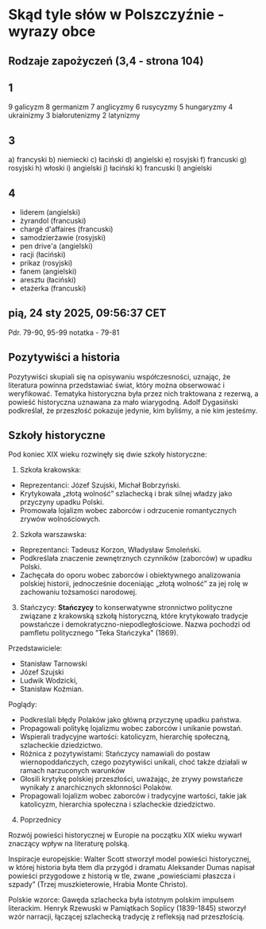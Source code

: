 # Skąd tyle słów w Polszczyźnie - wyrazy obce

## Rodzaje zapożyczeń (3,4 - strona 104)

## 1
  9 galicyzm
  8 germanizm
  7 anglicyzmy
  6 rusycyzmy
  5 hungaryzmy
  4 ukrainizmy
  3 białorutenizmy
  2 latynizmy

## 3

a) francyski
b) niemiecki
c) łaciński
d) angielski
e) rosyjski
f) francuski
g) rosyjski
h) włoski
i) angielski
j) łaciński
k) francuski
l) angielski

## 4

- liderem (angielski)
- żyrandol (francuski)
- chargé d'affaires (francuski)
- samodzierżawie (rosyjski)
- pen drive'a (angielski)
- racji (łaciński)
- prikaz (rosyjski)
- fanem (angielski)
- aresztu (łaciński)
- etażerka (francuski)

## pią, 24 sty 2025, 09:56:37 CET

Pdr. 79-90, 95-99
notatka - 79-81

## Pozytywiści a historia

Pozytywiści skupiali się na opisywaniu współczesności, uznając, że literatura powinna przedstawiać świat, który można obserwować i weryfikować. Tematyka historyczna była przez nich traktowana z rezerwą, a powieść historyczna uznawana za mało wiarygodną. Adolf Dygasiński podkreślał, że przeszłość pokazuje jedynie, kim byliśmy, a nie kim jesteśmy.

## Szkoły historyczne

Pod koniec XIX wieku rozwinęły się dwie szkoły historyczne:

1. Szkoła krakowska:
- Reprezentanci: Józef Szujski, Michał Bobrzyński.
- Krytykowała „złotą wolność” szlachecką i brak silnej władzy jako przyczyny upadku Polski.
- Promowała lojalizm wobec zaborców i odrzucenie romantycznych zrywów wolnościowych.

2. Szkoła warszawska:
- Reprezentanci: Tadeusz Korzon, Władysław Smoleński.
- Podkreślała znaczenie zewnętrznych czynników (zaborców) w upadku Polski.
- Zachęcała do oporu wobec zaborców i obiektywnego analizowania polskiej historii, jednocześnie doceniając „złotą wolność” za jej rolę w zachowaniu tożsamości narodowej.

3. Stańczycy:
**Stańczycy** to konserwatywne stronnictwo polityczne związane z krakowską szkołą historyczną, które krytykowało tradycje powstańcze i demokratyczno-niepodległościowe. Nazwa pochodzi od pamfletu politycznego "Teka Stańczyka" (1869).

Przedstawiciele:
- Stanisław Tarnowski
- Józef Szujski
- Ludwik Wodzicki,
- Stanisław Koźmian.

Poglądy:
- Podkreślali błędy Polaków jako główną przyczynę upadku państwa.
- Propagowali politykę lojalizmu wobec zaborców i unikanie powstań.
- Wspierali tradycyjne wartości: katolicyzm, hierarchię społeczną, szlacheckie dziedzictwo.
- Różnica z pozytywistami: Stańczycy namawiali do postaw wiernopoddańczych, czego pozytywiści unikali, choć także działali w ramach narzuconych warunków
- Głosili krytykę polskiej przeszłości, uważając, że zrywy powstańcze wynikały z anarchicznych skłonności Polaków.
- Propagowali lojalizm wobec zaborców i tradycyjne wartości, takie jak katolicyzm, hierarchia społeczna i szlacheckie dziedzictwo.

4. Poprzednicy

Rozwój powieści historycznej w Europie na początku XIX wieku wywarł znaczący wpływ na literaturę polską.

Inspiracje europejskie:
    Walter Scott stworzył model powieści historycznej, w której historia była tłem dla przygód i dramatu
    Aleksander Dumas napisał powieści przygodowe z historią w tle, zwane „powieściami płaszcza i szpady” (Trzej muszkieterowie, Hrabia Monte Christo).

Polskie wzorce:
    Gawęda szlachecka była istotnym polskim impulsem literackim.
    Henryk Rzewuski w Pamiątkach Soplicy (1839-1845) stworzył wzór narracji, łączącej szlachecką tradycję z refleksją nad przeszłością.
